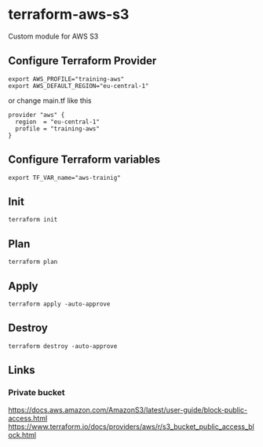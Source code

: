 # terraform-aws-s3
Custom module for AWS S3

## Configure Terraform Provider
```
export AWS_PROFILE="training-aws"
export AWS_DEFAULT_REGION="eu-central-1"
```
or change main.tf like this
```
provider "aws" {
  region  = "eu-central-1"
  profile = "training-aws"
}
```

## Configure Terraform variables
```
export TF_VAR_name="aws-trainig"
```
## Init
```
terraform init
```

## Plan
```
terraform plan
```

## Apply
```
terraform apply -auto-approve
```

## Destroy
```
terraform destroy -auto-approve
```

## Links

### Private bucket
https://docs.aws.amazon.com/AmazonS3/latest/user-guide/block-public-access.html
https://www.terraform.io/docs/providers/aws/r/s3_bucket_public_access_block.html


